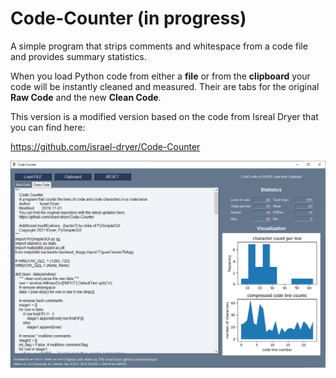 # Code-Counter (in progress)
A simple program that strips comments and whitespace from a code file and provides summary statistics. 
  
When you load Python code from either a **file** or from the **clipboard** your code will be instantly cleaned and measured. Their are tabs for the original **Raw Code** and the new **Clean Code**.    

This version is a modified version based on the code from Isreal Dryer that you can find here:

https://github.com/israel-dryer/Code-Counter


![](Images/after.jpg)   





  

